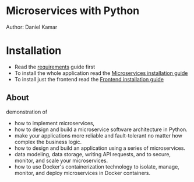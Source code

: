 # Microservices with Python

Author: Daniel Kamar

# Installation

- Read the [requirements](docs/install/requirements.md) guide first
- To install the whole application read the [Microservices installation guide](docs/install/microservices.md)
- To install just the frontend read the [Frontend installation guide](docs/install/frontend.md)

## About 
demonstration of 
 - how to implement microservices, 
 - how to design and build a microservice software architecture in Python.
 - make your applications more reliable and fault-tolerant no matter how complex the business logic. 
 - how to design and build an application using a series of microservices. 
 - data modeling, data storage, writing API requests, and  to secure, monitor, and scale your microservices.
 - how to use Docker's containerization technology to isolate, manage, monitor, and deploy microservices in Docker containers.


